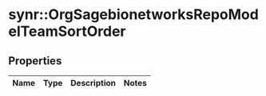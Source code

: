 # synr::OrgSagebionetworksRepoModelTeamSortOrder


## Properties
Name | Type | Description | Notes
------------ | ------------- | ------------- | -------------


